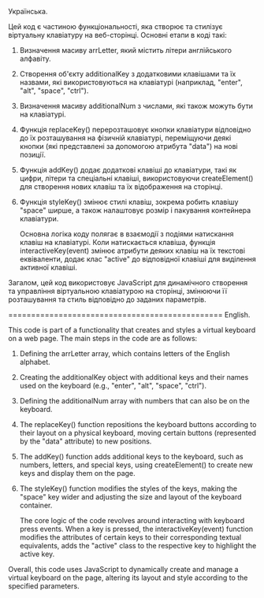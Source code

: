 Українська.

Цей код є частиною функціональності, яка створює та стилізує віртуальну клавіатуру на веб-сторінці. Основні етапи в коді такі:
1. Визначення масиву arrLetter, який містить літери англійського алфавіту.
2. Створення об'єкту additionalKey з додатковими клавішами та їх назвами, які використовуються на клавіатурі (наприклад, "enter", "alt", "space", "ctrl").
3. Визначення масиву additionalNum з числами, які також можуть бути на клавіатурі.
4. Функція replaceKey() перерозташовує кнопки клавіатури відповідно до їх розташування на фізичній клавіатурі, переміщуючи деякі кнопки (які представлені за допомогою атрибута "data") на нові позиції.
5. Функція addKey() додає додаткові клавіші до клавіатури, такі як цифри, літери та спеціальні клавіші, використовуючи createElement() для створення нових клавіш та їх відображення на сторінці.
6. Функція styleKey() змінює стилі клавіш, зокрема робить клавішу "space" ширше, а також налаштовує розмір і пакування контейнера клавіатури.
   
   Основна логіка коду полягає в взаємодії з подіями натискання клавіш на клавіатурі. Коли натискається клавіша, функція interactiveKey(event) змінює атрибути деяких клавіш на їх текстові еквіваленти, додає клас "active" до відповідної клавіші для виділення активної клавіші.

Загалом, цей код використовує JavaScript для динамічного створення та управління віртуальною клавіатурою на сторінці, змінюючи її розташування та стиль відповідно до заданих параметрів.

===============================================
English.

This code is part of a functionality that creates and styles a virtual keyboard on a web page. The main steps in the code are as follows:
1. Defining the arrLetter array, which contains letters of the English alphabet.
2. Creating the additionalKey object with additional keys and their names used on the keyboard (e.g., "enter", "alt", "space", "ctrl").
3. Defining the additionalNum array with numbers that can also be on the keyboard.
4. The replaceKey() function repositions the keyboard buttons according to their layout on a physical keyboard, moving certain buttons (represented by the "data" attribute) to new positions.
5. The addKey() function adds additional keys to the keyboard, such as numbers, letters, and special keys, using createElement() to create new keys and display them on the page.
6. The styleKey() function modifies the styles of the keys, making the "space" key wider and adjusting the size and layout of the keyboard container.

    The core logic of the code revolves around interacting with keyboard press events. When a key is pressed, the interactiveKey(event) function modifies the attributes of certain keys to their corresponding textual equivalents, adds the "active" class to the respective key to highlight the active key.

Overall, this code uses JavaScript to dynamically create and manage a virtual keyboard on the page, altering its layout and style according to the specified parameters.
